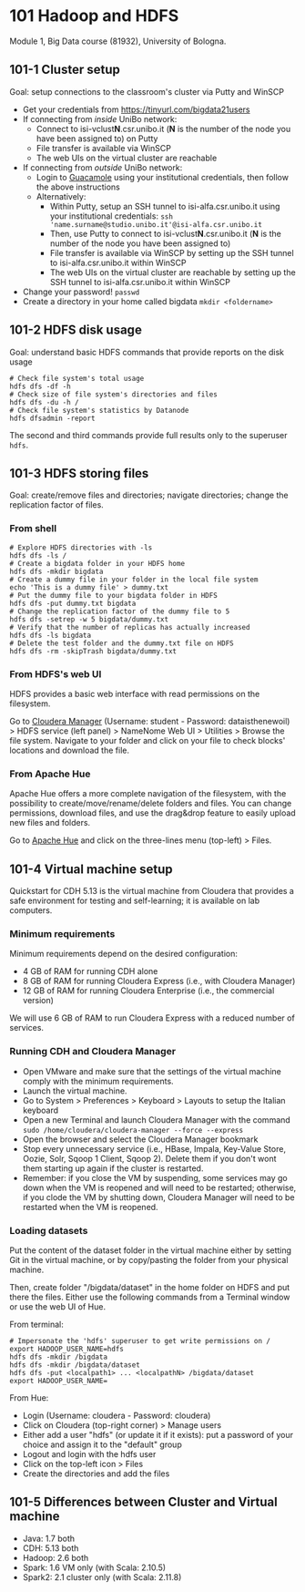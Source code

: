 # 101 Hadoop and HDFS

Module 1, Big Data course (81932), University of Bologna.

## 101-1 Cluster setup

Goal: setup connections to the classroom's cluster via Putty and WinSCP

- Get your credentials from https://tinyurl.com/bigdata21users
- If connecting from *inside* UniBo network:
  - Connect to isi-vclust**N**.csr.unibo.it (**N** is the number of the node you have been assigned to) on Putty
  - File transfer is available via WinSCP
  - The web UIs on the virtual cluster are reachable
- If connecting from *outside* UniBo network:
  - Login to [Guacamole](https://csi-rlab.campusfc.unibo.it/) using your institutional credentials, then follow the above instructions
  - Alternatively:
    - Within Putty, setup an SSH tunnel to isi-alfa.csr.unibo.it using your institutional credentials: ```ssh 'name.surname@studio.unibo.it'@isi-alfa.csr.unibo.it``` 
    - Then, use Putty to connect to isi-vclust**N**.csr.unibo.it (**N** is the number of the node you have been assigned to)
    - File transfer is available via WinSCP by setting up the SSH tunnel to isi-alfa.csr.unibo.it within WinSCP
    - The web UIs on the virtual cluster are reachable by setting up the SSH tunnel to isi-alfa.csr.unibo.it within WinSCP
- Change your password!
```passwd```
- Create a directory in your home called bigdata
```mkdir <foldername>```

## 101-2 HDFS disk usage

Goal: understand basic HDFS commands that provide reports on the disk usage

```shell
# Check file system's total usage
hdfs dfs -df -h
# Check size of file system's directories and files
hdfs dfs -du -h /
# Check file system's statistics by Datanode
hdfs dfsadmin -report
```

The second and third commands provide full results only to the superuser ```hdfs```.

## 101-3 HDFS storing files

Goal: create/remove files and directories; navigate directories; change the replication factor of files.

### From shell

```shell
# Explore HDFS directories with -ls
hdfs dfs -ls /
# Create a bigdata folder in your HDFS home
hdfs dfs -mkdir bigdata
# Create a dummy file in your folder in the local file system
echo 'This is a dummy file' > dummy.txt
# Put the dummy file to your bigdata folder in HDFS
hdfs dfs -put dummy.txt bigdata
# Change the replication factor of the dummy file to 5
hdfs dfs -setrep -w 5 bigdata/dummy.txt
# Verify that the number of replicas has actually increased
hdfs dfs -ls bigdata
# Delete the test folder and the dummy.txt file on HDFS
hdfs dfs -rm -skipTrash bigdata/dummy.txt
```

### From HDFS's web UI

HDFS provides a basic web interface with read permissions on the filesystem. 

Go to [Cloudera Manager](http://137.204.72.233:7180/cmf/home) (Username: student - Password: dataisthenewoil) > HDFS service (left panel) > NameNome Web UI > Utilities > Browse the file system. Navigate to your folder and click on your file to check blocks' locations and download the file.

### From Apache Hue

Apache Hue offers a more complete navigation of the filesystem, with the possibility to create/move/rename/delete folders and files. You can change permissions, download files, and use the drag&drop feature to easily upload new files and folders.

Go to [Apache Hue](http://137.204.72.233:8889) and click on the three-lines menu (top-left) > Files.

## 101-4 Virtual machine setup

Quickstart for CDH 5.13 is the virtual machine from Cloudera that provides a safe environment for testing and self-learning; it is available on lab computers.

### Minimum requirements

Minimum requirements depend on the desired configuration:
- 4 GB of RAM for running CDH alone
- 8 GB of RAM for running Cloudera Express (i.e., with Cloudera Manager)
- 12 GB of RAM for running Cloudera Enterprise (i.e., the commercial version)

We will use 6 GB of RAM to run Cloudera Express with a reduced number of services.

### Running CDH and Cloudera Manager

- Open VMware and make sure that the settings of the virtual machine comply with the minimum requirements.
- Launch the virtual machine.
- Go to System > Preferences > Keyboard > Layouts to setup the Italian keyboard
- Open a new Terminal and launch Cloudera Manager with the command ```sudo /home/cloudera/cloudera-manager --force --express```
- Open the browser and select the Cloudera Manager bookmark
- Stop every unnecessary service (i.e., HBase, Impala, Key-Value Store, Oozie, Solr, Sqoop 1 Client, Sqoop 2). Delete them if you don't wont them starting up again if the cluster is restarted.
- Remember: if you close the VM by suspending, some services may go down when the VM is reopened and will need to be restarted; otherwise, if you clode the VM by shutting down, Cloudera Manager will need to be restarted when the VM is reopened.

### Loading datasets

Put the content of the dataset folder in the virtual machine either by setting Git in the virtual machine, or by copy/pasting the folder from your physical machine.

Then, create folder "/bigdata/dataset" in the home folder on HDFS and put there the files. Either use the following commands from a Terminal window or use the web UI of Hue.

From terminal:

```shell
# Impersonate the 'hdfs' superuser to get write permissions on /
export HADOOP_USER_NAME=hdfs
hdfs dfs -mkdir /bigdata
hdfs dfs -mkdir /bigdata/dataset
hdfs dfs -put <localpath1> ... <localpathN> /bigdata/dataset
export HADOOP_USER_NAME=
```

From Hue:

- Login (Username: cloudera - Password: cloudera) 
- Click on Cloudera (top-right corner) > Manage users
- Either add a user "hdfs" (or update it if it exists): put a password of your choice and assign it to the "default" group
- Logout and login with the hdfs user
- Click on the top-left icon > Files
- Create the directories and add the files

## 101-5 Differences between Cluster and Virtual machine

- Java: 1.7 both
- CDH: 5.13 both
- Hadoop: 2.6 both
- Spark: 1.6 VM only (with Scala: 2.10.5)
- Spark2: 2.1 cluster only (with Scala: 2.11.8)
